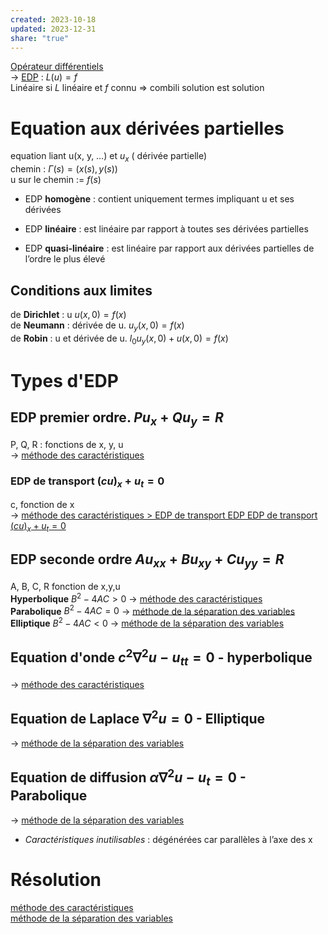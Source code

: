 ```yaml
---  
created: 2023-10-18  
updated: 2023-12-31  
share: "true"  
---  
```

  
[Opérateur différentiels](Op%C3%A9rateur%20diff%C3%A9rentiels.md)  
→ [EDP](EDP.md) : $L(u)=f$  
Linéaire si $L$ linéaire et $f$ connu => combili solution est solution  
  
# Equation aux dérivées partielles  
equation liant u(x, y, …) et $u_x$ ( dérivée partielle)  
chemin : $\Gamma(s)=(x(s),y(s))$  
u sur le chemin := $f(s)$  
  
  
- EDP **homogène** : contient uniquement termes impliquant u et ses dérivées  
  
- EDP **linéaire** : est linéaire par rapport à toutes ses dérivées partielles    
  
- EDP **quasi-linéaire** : est linéaire par rapport aux dérivées partielles de l’ordre le plus élevé  
## Conditions aux limites  
de **Dirichlet** : u               $u(x,0)=f(x)$  
de **Neumann** :  dérivée de u.   $u_y(x,0)=f(x)$  
de **Robin** :  u et dérivée de u.  $l_{0}u_y(x,0)+u(x,0)=f(x)$  
# Types d'EDP  
## EDP premier ordre. $Pu_x+Qu_y=R$  
P, Q, R : fonctions de x, y, u  
→ [méthode des caractéristiques](m%C3%A9thode%20des%20caract%C3%A9ristiques.md)  
### EDP de transport $(cu)_{x}+u_{t}= 0$  
c, fonction de x  
→ [méthode des caractéristiques > EDP de transport EDP EDP de transport $(cu)_{x}+u_{t}= 0$](m%C3%A9thode%20des%20caract%C3%A9ristiques.md#EDP%20de%20transport%20EDP%20EDP%20de%20transport%20$(cu)_{x}+u_{t}=%200$)  
## EDP seconde ordre $Au_{xx}+Bu_{xy}+Cu_{yy}=R$  
A, B, C, R fonction de x,y,u   
**Hyperbolique** $B^{2}-4AC>0$ → [méthode des caractéristiques](m%C3%A9thode%20des%20caract%C3%A9ristiques.md)  
**Parabolique** $B^{2}-4AC=0$ → [méthode de la séparation des variables](../Analyse%203/m%C3%A9thode%20de%20la%20s%C3%A9paration%20des%20variables.md)  
**Elliptique** $B^{2}-4AC<0$ → [méthode de la séparation des variables](../Analyse%203/m%C3%A9thode%20de%20la%20s%C3%A9paration%20des%20variables.md)  
## Equation d'onde $c^{2}\nabla^{2}u-u_{tt}=0$ - hyperbolique  
→ [méthode des caractéristiques](m%C3%A9thode%20des%20caract%C3%A9ristiques.md)  
## Equation de Laplace ${}\nabla^{2}u=0$ - Elliptique  
→ [méthode de la séparation des variables](../Analyse%203/m%C3%A9thode%20de%20la%20s%C3%A9paration%20des%20variables.md)  
## Equation de diffusion ${}\alpha \nabla^{2}u-u_{t}=0$ - Parabolique  
→ [méthode de la séparation des variables](../Analyse%203/m%C3%A9thode%20de%20la%20s%C3%A9paration%20des%20variables.md)  
  
- *Caractéristiques inutilisables* : dégénérées car parallèles à l’axe des x  
# Résolution  
[méthode des caractéristiques](m%C3%A9thode%20des%20caract%C3%A9ristiques.md)  
[méthode de la séparation des variables](../Analyse%203/m%C3%A9thode%20de%20la%20s%C3%A9paration%20des%20variables.md)  
